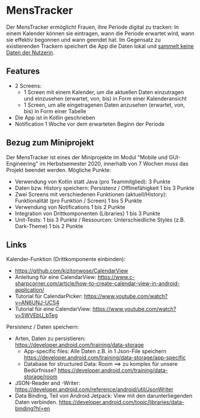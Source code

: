 # MensTracker
Der MensTracker ermöglicht Frauen, ihre Periode digital zu tracken: In einem Kalender können sie eintragen, wann die Periode erwartet wird, wann sie effektiv begonnen und wann geendet hat. Im Gegensatz zu existierenden Trackern speichert die App die Daten lokal und [sammelt keine Daten der Nutzerin](https://media.ccc.de/v/36c3-10693-no_body_s_business_but_mine_a_dive_into_menstruation_apps).

## Features
* 2 Screens:
  * 1 Screen mit einem Kalender, um die aktuellen Daten einzutragen und einzusehen (erwartet, von, bis) in Form einer Kalenderansicht
  * 1 Screen, um alle eingetragenen Daten anzusehen (erwartet, von, bis) in Form einer Tabelle
* Die App ist in Kotlin geschrieben
* Notification 1 Woche vor dem erwarteten Beginn der Periode

## Bezug zum Miniprojekt
Der MensTracker ist eines der Miniprojekte im Modul "Mobile und GUI-Engineering" im Herbstsemester 2020, innerhalb von 7 Wochen muss das Projekt beendet werden.
Mögliche Punkte:

* Verwendung von Kotlin statt Java (pro Teammitglied): 3 Punkte
* Daten bzw. History speichern: Persistenz / Offlinefähigkeit 1 bis 3 Punkte
* Zwei Screens mit verschiedenen Funktionen (aktuell/History): Funktionalität (pro Funktion / Screen) 1 bis 5 Punkte
* Verwendung von Notifications 1 bis 2 Punkte
* Integration von Drittkomponenten (Libraries) 1 bis 3 Punkte
* Unit-Tests: 1 bis 3 Punkte / Ressourcen: Unterschiedliche Styles (z.B. Dark-Theme) 1 bis 2 Punkte

## Links

Kalender-Funktion (Drittkomponente einbinden):

* https://github.com/kizitonwose/CalendarView
* Anleitung für eine CalendarView: https://www.c-sharpcorner.com/article/how-to-create-calendar-view-in-android-application/
* Tutorial für CalendarPicker: https://www.youtube.com/watch?v=AN6UNJ-UC54
* Tutorial für eine CalendarView: https://www.youtube.com/watch?v=5WVEbU_bTeg

Persistenz / Daten speichern:

* Arten, Daten zu persistieren: 
  https://developer.android.com/training/data-storage
  * App-specific files: Alle Daten z.B. in 1 Json-File speichern
    https://developer.android.com/training/data-storage/app-specific
  * Database for structured Data: Room ==> zu komplex für unsere Bedürfnisse?
    https://developer.android.com/training/data-storage/room
* JSON-Reader and -Writer: 
  https://developer.android.com/reference/android/util/JsonWriter
* Data Binding, Teil von Android Jetpack: View mit den darunterliegenden Daten verbinden. 
  https://developer.android.com/topic/libraries/data-binding?hl=en

